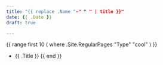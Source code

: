 ```yaml
---
title: "{{ replace .Name "-" " " | title }}"
date: {{ .Date }}
draft: true

---
```


{{ range first 10 ( where .Site.RegularPages "Type" "cool" ) }}
* {{ .Title }}
{{ end }}